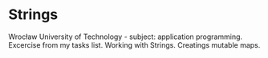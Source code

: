 # Strings
Wrocław University of Technology - subject: application programming.
Excercise from my tasks list. Working with Strings. Creatings mutable maps. 
